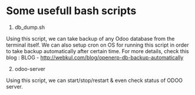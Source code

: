 # Some usefull bash scripts

1) db_dump.sh

Using this script, we can take backup of any Odoo database from the terminal itself. We can also setup cron on OS for running this script in order to take backup automatically after certain time.
For more details, check this blog :
BLOG - http://webkul.com/blog/openerp-db-backup-automatically

2) odoo-server

Using this script, we can start/stop/restart & even check status of ODOO server.
